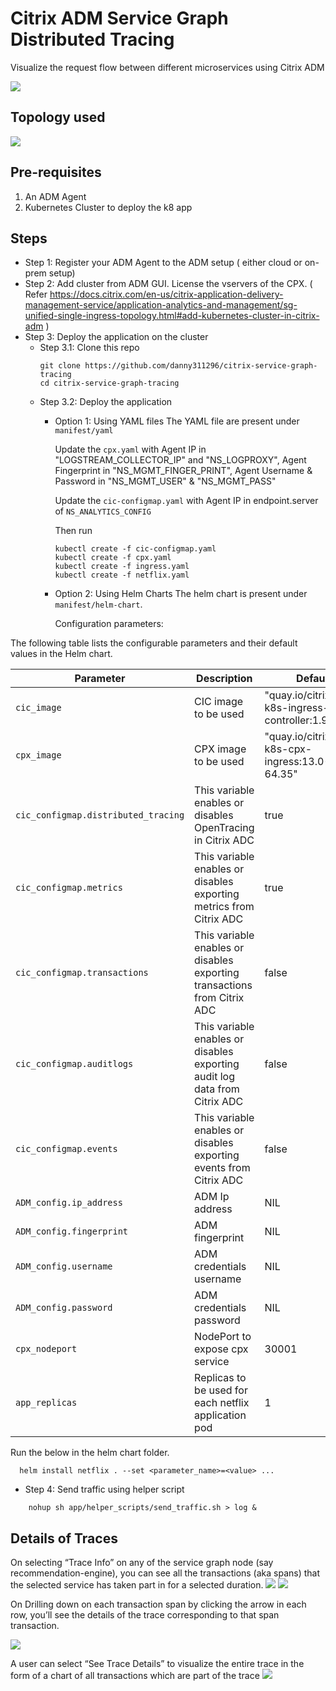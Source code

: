 # Citrix ADM Service Graph Distributed Tracing

Visualize the request flow between different microservices using Citrix ADM

![](images/service-graph.png)

## Topology used
![](images/topology.png)

## Pre-requisites
1. An ADM Agent
2. Kubernetes Cluster to deploy the k8 app

## Steps

* Step 1: Register your ADM Agent to the ADM setup ( either cloud or on-prem setup)
* Step 2: Add cluster from ADM GUI. License the vservers of the CPX. ( Refer https://docs.citrix.com/en-us/citrix-application-delivery-management-service/application-analytics-and-management/sg-unified-single-ingress-topology.html#add-kubernetes-cluster-in-citrix-adm )
* Step 3: Deploy the application on the cluster
    * Step 3.1: Clone this repo
      ```
      git clone https://github.com/danny311296/citrix-service-graph-tracing
      cd citrix-service-graph-tracing
      ```
    * Step 3.2: Deploy the application
        * Option 1: Using YAML files
            The YAML file are present under `manifest/yaml` 

            Update the `cpx.yaml` with Agent IP in "LOGSTREAM_COLLECTOR_IP" and "NS_LOGPROXY", Agent Fingerprint in "NS_MGMT_FINGER_PRINT", Agent Username & Password in "NS_MGMT_USER" & "NS_MGMT_PASS"

            Update the `cic-configmap.yaml` with Agent IP in endpoint.server of `NS_ANALYTICS_CONFIG`

            Then run

            ```
            kubectl create -f cic-configmap.yaml
            kubectl create -f cpx.yaml
            kubectl create -f ingress.yaml
            kubectl create -f netflix.yaml
            ```

        * Option 2: Using Helm Charts
            The helm chart is present under `manifest/helm-chart`. 
            
            Configuration parameters:
            
The following table lists the configurable parameters and their default values in the Helm chart.


| Parameter                      | Description                   | Default                   |
|--------------------------------|-------------------------------|---------------------------|
| `cic_image`                   | CIC image to be used                    |  "quay.io/citrix/citrix-k8s-ingress-controller:1.9.9"  |
| `cpx_image`   | CPX image to be used | "quay.io/citrix/citrix-k8s-cpx-ingress:13.0-64.35"     |
| `cic_configmap.distributed_tracing`     | This variable enables or disables OpenTracing in Citrix ADC   | true                       |
| `cic_configmap.metrics`          | This variable enables or disables exporting metrics from Citrix ADC | true            |
| `cic_configmap.transactions`          | This variable enables or disables exporting transactions from Citrix ADC | false            |
| `cic_configmap.auditlogs`          | This variable enables or disables exporting audit log data from Citrix ADC | false            |
| `cic_configmap.events`     | This variable enables or disables exporting events from Citrix ADC | false                       |
| `ADM_config.ip_address`     | ADM Ip address | NIL                       |
| `ADM_config.fingerprint`     | ADM fingerprint | NIL                       |
| `ADM_config.username`     | ADM credentials username | NIL                       |
| `ADM_config.password`     | ADM credentials password | NIL                       |
| `cpx_nodeport`     | NodePort to expose cpx service | 30001                       |
| `app_replicas`     | Replicas to be used for each netflix application pod | 1                       |

   Run the below in the helm chart folder. 

      helm install netflix . --set <parameter_name>=<value> ...


* Step 4:
Send traffic using helper script
```
    nohup sh app/helper_scripts/send_traffic.sh > log &
```

## Details of Traces

On selecting “Trace Info” on any of the service graph node (say recommendation-engine), you can see all the transactions (aka spans) that the selected service has taken part in for a selected duration. 
![](images/trace-info.png)
![](images/trace-transactions.png)

On Drilling down on each transaction span by clicking the arrow in each row, you’ll see the details of the trace corresponding to that span transaction.

![](images/trace-drilldown-on-graph.png)

A user can select “See Trace Details” to visualize the entire trace in the form of a chart of all transactions which are part of the trace 
![](images/trace-view.png)
